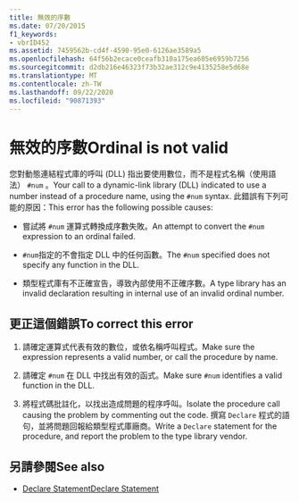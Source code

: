```yaml
---
title: 無效的序數
ms.date: 07/20/2015
f1_keywords:
- vbrID452
ms.assetid: 7459562b-cd4f-4590-95e0-6126ae3589a5
ms.openlocfilehash: 64f56b2ecace0ceafb310a175ea605e6959b7256
ms.sourcegitcommit: d2db216e46323f73b32ae312c9e4135258e5d68e
ms.translationtype: MT
ms.contentlocale: zh-TW
ms.lasthandoff: 09/22/2020
ms.locfileid: "90871393"
---
```

# <a name="ordinal-is-not-valid"></a><span data-ttu-id="c3425-102">無效的序數</span><span class="sxs-lookup"><span data-stu-id="c3425-102">Ordinal is not valid</span></span>

<span data-ttu-id="c3425-103">您對動態連結程式庫的呼叫 (DLL) 指出要使用數位，而不是程式名稱（使用語法） `#num` 。</span><span class="sxs-lookup"><span data-stu-id="c3425-103">Your call to a dynamic-link library (DLL) indicated to use a number instead of a procedure name, using the `#num` syntax.</span></span> <span data-ttu-id="c3425-104">此錯誤有下列可能的原因：</span><span class="sxs-lookup"><span data-stu-id="c3425-104">This error has the following possible causes:</span></span>  
  
- <span data-ttu-id="c3425-105">嘗試將 `#num` 運算式轉換成序數失敗。</span><span class="sxs-lookup"><span data-stu-id="c3425-105">An attempt to convert the `#num` expression to an ordinal failed.</span></span>  
  
- <span data-ttu-id="c3425-106">`#num`指定的不會指定 DLL 中的任何函數。</span><span class="sxs-lookup"><span data-stu-id="c3425-106">The `#num` specified does not specify any function in the DLL.</span></span>  
  
- <span data-ttu-id="c3425-107">類型程式庫有不正確宣告，導致內部使用不正確序數。</span><span class="sxs-lookup"><span data-stu-id="c3425-107">A type library has an invalid declaration resulting in internal use of an invalid ordinal number.</span></span>  
  
## <a name="to-correct-this-error"></a><span data-ttu-id="c3425-108">更正這個錯誤</span><span class="sxs-lookup"><span data-stu-id="c3425-108">To correct this error</span></span>  
  
1. <span data-ttu-id="c3425-109">請確定運算式代表有效的數位，或依名稱呼叫程式。</span><span class="sxs-lookup"><span data-stu-id="c3425-109">Make sure the expression represents a valid number, or call the procedure by name.</span></span>  
  
2. <span data-ttu-id="c3425-110">請確定 `#num` 在 DLL 中找出有效的函式。</span><span class="sxs-lookup"><span data-stu-id="c3425-110">Make sure `#num` identifies a valid function in the DLL.</span></span>  
  
3. <span data-ttu-id="c3425-111">將程式碼批註化，以找出造成問題的程序呼叫。</span><span class="sxs-lookup"><span data-stu-id="c3425-111">Isolate the procedure call causing the problem by commenting out the code.</span></span> <span data-ttu-id="c3425-112">撰寫 `Declare` 程式的語句，並將問題回報給類型程式庫廠商。</span><span class="sxs-lookup"><span data-stu-id="c3425-112">Write a `Declare` statement for the procedure, and report the problem to the type library vendor.</span></span>  
  
## <a name="see-also"></a><span data-ttu-id="c3425-113">另請參閱</span><span class="sxs-lookup"><span data-stu-id="c3425-113">See also</span></span>

- [<span data-ttu-id="c3425-114">Declare Statement</span><span class="sxs-lookup"><span data-stu-id="c3425-114">Declare Statement</span></span>](../statements/declare-statement.md)

